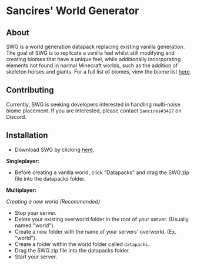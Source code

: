 # Sancires' World Generator
## About
SWG is a world generation datapack replacing existing vanilla generation. The goal of SWG is to replicate a vanilla feel whilst still modifying and creating biomes that have a unique feel, while additionally incorporating elements not found in normal Minecraft worlds, such as the addition of skeleton horses and giants. For a full list of biomes, view the biome list [here](https://github.com/Sancires/SWG/wiki/Biomes).

## Contributing
Currently, SWG is seeking developers interested in handling multi-noise biome placement. If you are interested, please contact `Sancires#3417` on Discord. 

## Installation
- Download SWG by clicking [here]().

**Singleplayer:**
- Before creating a vanilla world, click "Datapacks" and drag the SWG.zip file into the datapacks folder.

**Multiplayer:**

*Creating a new world (Recommended)*
- Stop your server.
- Delete your existing overworld folder in the root of your server. (Usually named "world").
- Create a new folder with the name of your servers' overworld. (Ex. "world").
- Create a folder within the world folder called `datapacks`.
- Drag the SWG.zip file into the datapacks folder.
- Start your server.
